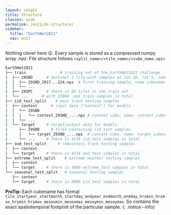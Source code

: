 ```yaml
---
layout: single
title: Structure
classes: wide
permalink: /en21/ds-structure/
sidebar:
  title: "EarthNet2021"
  nav: en21
---
```

Nothing clever here 😉. Every sample is stored as a compressed numpy array .npz. File structure follows `<split_name>/<tile_name>/<cube_name.npz>`

```bash
EarthNet2021
├── train   			# training set of the EarthNet2021 challenge
|  ├── 29SND      # Sentinel 2 tile with samples at lon 29, lat S, subquadrant ND
|  |  ├── 29SND_2017...124.npz 	# First training sample, name cubename.npz
|  |  └── ...
|  ├── 29SPC      # there is 85 tiles in the train set
|  └── ...      # with 23904 .npz train samples in total
├── iid_test_split    # main track testing samples
|  ├── context      # input data ("context") for models
|  |  └── 29SND       
|  |  |   └── context_29SND_....npz # context cube, name: context_cubename.npz
|  |  └── ...
|  └── target     # target/output data for models
|     ├── 29SND     # tiles containing iid_test samples.
|     |   └── target_29SND_....npz  # context cube, name: target_cubename.npz
|     └── ...     # there is 4219 iid_test samples in total
├── ood_test_split     # robustness track testing samples
|  ├── context     	
|  └── target     # there is 4214 ood_test samples in total
├── extreme_test_split    # extreme weather testing samples
|  ├── context     	
|  └── target     # there is 4000 extreme_test samples in total
└── seasonal_test_split   # seasonal testing samples
   ├── context     	
   └── target     # there is 4000 iid_test samples in total

```

**ProTip:** Each cubename has format `tile_startyear_startmonth_startday_endyear_endmonth_endday_hrxmin_hrxmax_hrymin_hrymax_mesoxmin_mesoxmax_mesoymin_mesoymax`. So contains the exact spatiotemporal footprint of the particular sample.
{: .notice--info}